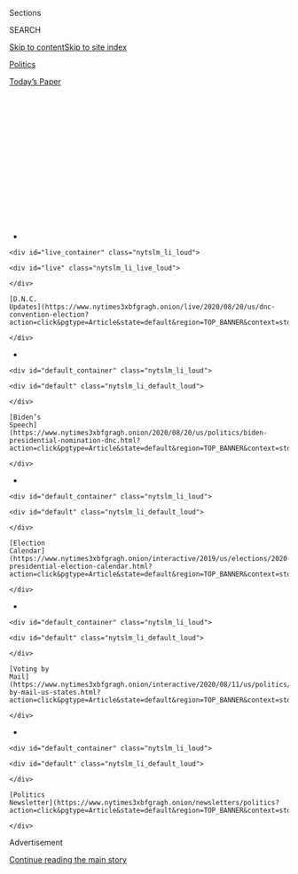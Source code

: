 <div id="app">

<div>

<div>

<div>

<div class="NYTAppHideMasthead css-1q2w90k e1suatyy0">

<div class="section css-ui9rw0 e1suatyy2">

<div class="css-eph4ug er09x8g0">

<div class="css-6n7j50">

</div>

<span class="css-1dv1kvn">Sections</span>

<div class="css-10488qs">

<span class="css-1dv1kvn">SEARCH</span>

</div>

[Skip to content](#site-content)[Skip to site
index](#site-index)

</div>

<div id="masthead-section-label" class="css-1wr3we4 eaxe0e00">

[Politics](https://www.nytimes3xbfgragh.onion/section/politics)

</div>

<div class="css-10698na e1huz5gh0">

</div>

</div>

<div id="masthead-bar-one" class="section hasLinks css-15hmgas e1csuq9d3">

<div class="css-uqyvli e1csuq9d0">

</div>

<div class="css-1uqjmks e1csuq9d1">

</div>

<div class="css-9e9ivx">

[](https://myaccount.nytimes3xbfgragh.onion/auth/login?response_type=cookie&client_id=vi)

</div>

<div class="css-1bvtpon e1csuq9d2">

[Today’s
Paper](https://www.nytimes3xbfgragh.onion/section/todayspaper)

</div>

</div>

</div>

</div>

<div data-aria-hidden="false">

<div id="site-content" data-role="main">

<div>

<div class="css-1aor85t" style="opacity:0.000000001;z-index:-1;visibility:hidden">

<div class="css-1hqnpie">

<div class="css-epjblv">

<span class="css-17xtcya">[Politics](/section/politics)</span><span class="css-x15j1o">|</span><span class="css-fwqvlz">The
‘Rage Moms’ Democrats Are Counting
On</span>

</div>

<div class="css-k008qs">

<div class="css-1iwv8en">

<span class="css-18z7m18"></span>

<div>

</div>

</div>

<span class="css-1n6z4y">https://nyti.ms/2PYvJSH</span>

<div class="css-1705lsu">

<div class="css-4xjgmj">

<div class="css-4skfbu" data-role="toolbar" data-aria-label="Social Media Share buttons, Save button, and Comments Panel with current comment count" data-testid="share-tools">

  - 
  - 
  - 
  - 
    
    <div class="css-6n7j50">
    
    </div>

  - 
  - 

</div>

</div>

</div>

</div>

</div>

</div>

<div class="css-13pd83m">

<div id="NYT_TOP_BANNER_REGION">

<div>

<div id="styln-elections-notifications-menu" class="section css-l08pwh interactive-content interactive-size-medium">

<div class="css-17ih8de interactive-body">

<div class="nytslm_innerContainer" data-aria-live="polite">

<div class="nytslm_title">

</div>

  - 
    
    <div id="live_container" class="nytslm_li_loud">
    
    <div id="live" class="nytslm_li_live_loud">
    
    </div>
    
    [D.N.C.
    Updates](https://www.nytimes3xbfgragh.onion/live/2020/08/20/us/dnc-convention-election?action=click&pgtype=Article&state=default&region=TOP_BANNER&context=storylines_menu)
    
    </div>

  - 
    
    <div id="default_container" class="nytslm_li_loud">
    
    <div id="default" class="nytslm_li_default_loud">
    
    </div>
    
    [Biden’s
    Speech](https://www.nytimes3xbfgragh.onion/2020/08/20/us/politics/biden-presidential-nomination-dnc.html?action=click&pgtype=Article&state=default&region=TOP_BANNER&context=storylines_menu)
    
    </div>

  - 
    
    <div id="default_container" class="nytslm_li_loud">
    
    <div id="default" class="nytslm_li_default_loud">
    
    </div>
    
    [Election
    Calendar](https://www.nytimes3xbfgragh.onion/interactive/2019/us/elections/2020-presidential-election-calendar.html?action=click&pgtype=Article&state=default&region=TOP_BANNER&context=storylines_menu)
    
    </div>

  - 
    
    <div id="default_container" class="nytslm_li_loud">
    
    <div id="default" class="nytslm_li_default_loud">
    
    </div>
    
    [Voting by
    Mail](https://www.nytimes3xbfgragh.onion/interactive/2020/08/11/us/politics/vote-by-mail-us-states.html?action=click&pgtype=Article&state=default&region=TOP_BANNER&context=storylines_menu)
    
    </div>

  - 
    
    <div id="default_container" class="nytslm_li_loud">
    
    <div id="default" class="nytslm_li_default_loud">
    
    </div>
    
    [Politics
    Newsletter](https://www.nytimes3xbfgragh.onion/newsletters/politics?action=click&pgtype=Article&state=default&region=TOP_BANNER&context=storylines_menu)
    
    </div>

</div>

</div>

</div>

</div>

</div>

</div>

<div id="top-wrapper" class="css-1sy8kpn">

<div id="top-slug" class="css-l9onyx">

Advertisement

</div>

[Continue reading the main
story](#after-top)

<div class="ad top-wrapper" style="text-align:center;height:100%;display:block;min-height:250px">

<div id="top" class="place-ad" data-position="top" data-size-key="top">

</div>

</div>

<div id="after-top">

</div>

</div>

<div>

<div id="sponsor-wrapper" class="css-1hyfx7x">

<div id="sponsor-slug" class="css-19vbshk">

Supported by

</div>

[Continue reading the main
story](#after-sponsor)

<div id="sponsor" class="ad sponsor-wrapper" style="text-align:center;height:100%;display:block">

</div>

<div id="after-sponsor">

</div>

</div>

<div class="css-186x18t">

</div>

<div class="css-1vkm6nb ehdk2mb0">

# The ‘Rage Moms’ Democrats Are Counting On

</div>

As millions of American families face an uncertain start to the school
year, the anger of women who find themselves expected to be teacher,
caregiver, employee and parent is fueling a political uprising.

<div class="css-79elbk" data-testid="photoviewer-wrapper">

<div class="css-z3e15g" data-testid="photoviewer-wrapper-hidden">

</div>

<div class="css-1a48zt4 ehw59r15" data-testid="photoviewer-children">

![<span class="css-16f3y1r e13ogyst0" data-aria-hidden="true">The Wall
of Moms that emerged from the Portland protests is one of the latest
examples of parents engaging in activism to strengthen the social safety
net.</span><span class="css-cnj6d5 e1z0qqy90" itemprop="copyrightHolder"><span class="css-1ly73wi e1tej78p0">Credit...</span><span><span>Octavio
Jones for The New York
Times</span></span></span>](https://static01.graylady3jvrrxbe.onion/images/2020/08/07/us/politics/00ragemoms1/merlin_174959391_66e010e5-30d0-4d85-8e41-7caa73072a5f-articleLarge.jpg?quality=75&auto=webp&disable=upscale)

</div>

</div>

<div class="css-18e8msd">

<div class="css-pdw9fk epjyd6m0">

<div class="css-1txwxcy ey68jwv0" data-aria-hidden="true">

[![Lisa
Lerer](https://static01.graylady3jvrrxbe.onion/images/2018/09/11/us/politics/author-lisa-lerer/lisa-lerer-headshot-thumbLarge.png
"Lisa Lerer")](https://www.nytimes3xbfgragh.onion/by/lisa-lerer)[![Jennifer
Medina](https://static01.graylady3jvrrxbe.onion/images/2018/02/20/multimedia/author-jennifer-medina/author-jennifer-medina-thumbLarge-v3.png
"Jennifer Medina")](https://www.nytimes3xbfgragh.onion/by/jennifer-medina)

</div>

<div class="css-1baulvz">

By [<span class="css-1baulvz" itemprop="name">Lisa
Lerer</span>](https://www.nytimes3xbfgragh.onion/by/lisa-lerer) and
[<span class="css-1baulvz last-byline" itemprop="name">Jennifer
Medina</span>](https://www.nytimes3xbfgragh.onion/by/jennifer-medina)

</div>

</div>

  - 
    
    <div class="css-ld3wwf e16638kd2">
    
    Aug. 17,
    2020
    
    </div>

  - 
    
    <div class="css-4xjgmj">
    
    <div class="css-d8bdto" data-role="toolbar" data-aria-label="Social Media Share buttons, Save button, and Comments Panel with current comment count" data-testid="share-tools">
    
      - 
      - 
      - 
      - 
        
        <div class="css-6n7j50">
        
        </div>
    
      - 
      - 
    
    </div>
    
    </div>

</div>

</div>

<div class="section meteredContent css-1r7ky0e" name="articleBody" itemprop="articleBody">

<div class="css-1fanzo5 StoryBodyCompanionColumn">

<div class="css-53u6y8">

President Bill Clinton introduced America to the “soccer mom,” anxiously
shuttling her children across swing state suburbs in her minivan.
President George W. Bush’s re-election campaign found another cutesy
moniker, dubbing those voters worried about terrorism after the attacks
of Sept. 11 “security moms.”

President Trump’s handling of the pandemic is generating an entirely
different sentiment, one not traditionally bestowed upon female voters
or mothers.

“I am a rage mom,” said Senator Patty Murray, the highest-ranking woman
in Senate leadership. “Well, a rage nana, at this point, as my
granddaughter would say.”

With millions of American families facing an uncertain start to the
school year, the struggle for child care, education and economic
stability is fueling a political uprising, built on the anger of women
who find themselves constantly — and indefinitely — expected to be
teacher, caregiver, employee and parent.

</div>

</div>

<div class="css-1fanzo5 StoryBodyCompanionColumn">

<div class="css-53u6y8">

As the pandemic roars on, voters across America remain [deeply angry and
worried](https://www.nytimes3xbfgragh.onion/2020/06/12/us/politics/election-coronavirus-protests-unemployment.html)
about the future. But the vocal outrage from women, in particular, is
clear on protest lines and in polling data. Women were more likely than
men to report having participated in protests over the past two years,
and mothers with children in the home were twice as likely as fathers to
report participating in a protest, according to a Kaiser Family
Foundation poll from June.

Now, the rage moms are railing in Facebook groups about school shutdowns
and in teacher union meetings about reopening without proper protection
from the virus. They’re also packing virtual town halls with
frustrations about schools, child care and the lack of leadership.

“There’s nobody giving us solutions,” said Kim Lopez, a mother of three
in Glendale, Ariz., and part-time financial assistant, who is still
unsure what her children’s schooling will look like this year. Ms. Lopez
said she never considered herself political until this summer, when she
brought her children to a small Black Lives Matter protest in the
Phoenix suburbs. “It’s as if they don’t care what happens to families.”

Ms. Lopez is exactly the kind of voter Democrats hope will push them to
victory in November, and they are aiming to turn that frustration with
government inaction into a vote against Mr. Trump.

Last month, the Biden campaign kicked off a “Moms for Biden” group. On
Zoom, one person after another spoke of fears and frustrations. Asked to
name the most pressing issue for her, one mother couldn’t narrow it
down. Instead, she simply said “less worry.”

</div>

</div>

<div class="css-1fanzo5 StoryBodyCompanionColumn">

<div class="css-53u6y8">

Voters are likely to hear more about those child care concerns at the
Democratic National Convention on Wednesday night, with remarks from
many of the party’s most influential female politicians, including their
new vice-presidential nominee, Senator Kamala
Harris.

<div id="NYT_MAIN_CONTENT_1_REGION" class="css-9tf9ac">

<div>

<div id="styln-nfldraft-updates-block" class="section interactive-content interactive-size-medium css-1ftcdic">

<div class="css-17ih8de interactive-body">

<div id="styln-briefing-block">

<div class="briefing-block-header-section">

# [Latest Updates: 2020 Election](https://www.nytimes3xbfgragh.onion/live/2020/08/19/us/dnc-convention-election?action=click&pgtype=Article&state=default&region=MAIN_CONTENT_1&context=storylines_live_updates)

</div>

<div class="briefing-block-lb-items">

<div class="briefing-block-update-time">

[7h
ago](https://www.nytimes3xbfgragh.onion/live/2020/08/19/us/dnc-convention-election?action=click&pgtype=Article&state=default&region=MAIN_CONTENT_1&context=storylines_live_updates#night-3-featured-more-policy-a-focus-on-women-and-a-full-throated-rejection-of-trump-by-his-predecessor)

</div>

<div>

[Night 3 featured more policy, a focus on women and a full-throated
rejection of Trump by his
predecessor.](https://www.nytimes3xbfgragh.onion/live/2020/08/19/us/dnc-convention-election?action=click&pgtype=Article&state=default&region=MAIN_CONTENT_1&context=storylines_live_updates#night-3-featured-more-policy-a-focus-on-women-and-a-full-throated-rejection-of-trump-by-his-predecessor)

</div>

<div class="briefing-block-update-time">

[9h
ago](https://www.nytimes3xbfgragh.onion/live/2020/08/19/us/dnc-convention-election?action=click&pgtype=Article&state=default&region=MAIN_CONTENT_1&context=storylines_live_updates#trump-live-tweeted-obamas-speech-tonight-hell-appear-on-fox-news-right-before-bidens-tomorrow)

</div>

<div>

[Trump live-tweeted Obama’s speech tonight. He’ll appear on Fox News
right before Biden’s
tomorrow.](https://www.nytimes3xbfgragh.onion/live/2020/08/19/us/dnc-convention-election?action=click&pgtype=Article&state=default&region=MAIN_CONTENT_1&context=storylines_live_updates#trump-live-tweeted-obamas-speech-tonight-hell-appear-on-fox-news-right-before-bidens-tomorrow)

</div>

<div class="briefing-block-update-time">

[9h
ago](https://www.nytimes3xbfgragh.onion/live/2020/08/19/us/dnc-convention-election?action=click&pgtype=Article&state=default&region=MAIN_CONTENT_1&context=storylines_live_updates#advocates-for-domestic-violence-survivors-praised-biden-in-a-video)

</div>

<div>

[Advocates for domestic violence survivors praised Biden in a
video.](https://www.nytimes3xbfgragh.onion/live/2020/08/19/us/dnc-convention-election?action=click&pgtype=Article&state=default&region=MAIN_CONTENT_1&context=storylines_live_updates#advocates-for-domestic-violence-survivors-praised-biden-in-a-video)

</div>

</div>

<div class="briefing-block-footer">

<div class="briefing-block-footer-meta">

[See more
updates](https://www.nytimes3xbfgragh.onion/live/2020/08/19/us/dnc-convention-election?action=click&pgtype=Article&state=default&region=MAIN_CONTENT_1&context=storylines_live_updates)

</div>

</div>

</div>

</div>

</div>

</div>

</div>

The broader focus on caregiving issues marks a significant shift in the
political climate of even a few months ago, when Senator Elizabeth
Warren made child care a centerpiece of her campaign in the Democratic
presidential primary.

At campaign events six months ago, Ms. Warren’s proposals for universal,
government-funded child care would elicit nods primarily from mothers in
the crowd, she said, followed by quiet conversations in the selfie line
with women about their personal struggle balancing work and child care.

During a virtual town hall meeting she held last month, however, more
than half of the questions from the audience of 70,000 people were about
schools, child care and working parents.

“Right now, I think women have just had it up to their eyeballs,” Ms.
Warren said in an interview. “They no longer feel isolated and one-off
in how they couldn’t figure out how to make the system work, and
recognize the system is broken, and nobody’s making it work.”

Ms. Warren added: “They’re fired up. And I love it.”

</div>

</div>

<div class="css-79elbk" data-testid="photoviewer-wrapper">

<div class="css-z3e15g" data-testid="photoviewer-wrapper-hidden">

</div>

<div class="css-1a48zt4 ehw59r15" data-testid="photoviewer-children">

![<span class="css-16f3y1r e13ogyst0" data-aria-hidden="true">Parents
protested this month for a safe reopening of schools in
Chicago.</span><span class="css-cnj6d5 e1z0qqy90" itemprop="copyrightHolder"><span class="css-1ly73wi e1tej78p0">Credit...</span><span>Scott
Olson/Getty
Images</span></span>](https://static01.graylady3jvrrxbe.onion/images/2020/08/17/us/politics/00ragemoms3/merlin_175270206_77f22aa7-5124-4f1f-8a96-970e86d59c4b-articleLarge.jpg?quality=75&auto=webp&disable=upscale)

</div>

</div>

<div class="css-1fanzo5 StoryBodyCompanionColumn">

<div class="css-53u6y8">

The pandemic is the spark but the backlash against Mr. Trump has been
burning since the day after his inauguration, when millions of women
joined protests across the country. Their fire has endured through
\#MeToo, waves of teachers’ strikes led by predominantly female unions,
the outcry against school shootings, and Black Lives Matter
demonstrations, a movement started largely by female racial justice
activists. For the second election cycle in a row, a record-breaking
number of female candidates are running for federal office. Mr. Biden’s
selection of Ms. Harris was widely seen as a nod to the energy women
have given the Democratic Party during the Trump era.

</div>

</div>

<div class="css-1fanzo5 StoryBodyCompanionColumn">

<div class="css-53u6y8">

“Women are mobilized on a bigger scale than we’ve seen in a generation
at least,” said Annelise Orleck, a historian at Dartmouth College who
studies women’s political activism. “Women are organizing all across the
spectrum.”

The activism is diffuse and multiracial, reflecting political battles
that working class women have long waged for better health care, schools
and child care. In some ways, more affluent suburban women are simply
waking up to the untenable choices poorer women and women of color have
faced for generations.

While the anger is loudest on the left, Democrats hope to capitalize on
indications that the rage reaches across party lines. The rebellion by
white college-educated women against Mr. Trump helped Democrats win key
swing districts in 2018, giving the party control of the House. In
recent weeks, support for Mr. Trump has begun to drop among white
non-college educated women and older women — two more ideologically
moderate groups that bolstered his winning coalition four years ago. The
gender split among suburbanites is striking: In a recent [Washington
Post/ABC News
poll](https://www.langerresearch.com/wp-content/uploads/1214a22020Election.pdf),
Mr. Biden leads by 24 points among suburban women and just four points
among suburban men, a statistical dead heat.

“I am so full of rage,” said Alida Garcia, the vice president of Fwd.us,
an immigration advocacy group and mother of 1-year-old twins. “We are
exhausted.”

Last month, Mr. Biden announced a sweeping [$775 billion caregiving
proposal](https://www.nytimes3xbfgragh.onion/2020/07/21/us/politics/biden-workplace-childcare.html)
that would cover care for young children, older adults and family
members with disabilities. He often invokes his experience as a single
father caring for his two young sons after his first wife and daughter
were killed in a car
crash.

</div>

</div>

<div class="css-79elbk" data-testid="photoviewer-wrapper">

<div class="css-z3e15g" data-testid="photoviewer-wrapper-hidden">

</div>

<div class="css-1a48zt4 ehw59r15" data-testid="photoviewer-children">

<div class="css-1xdhyk6 erfvjey0">

<span class="css-1ly73wi e1tej78p0">Image</span>

<div class="css-zjzyr8">

<div data-testid="lazyimage-container" style="height:257.77777777777777px">

</div>

</div>

</div>

<span class="css-16f3y1r e13ogyst0" data-aria-hidden="true">Mothers-turned-activists
have begun political organizations like Moms Demand Action, a gun
control advocacy
group.</span><span class="css-cnj6d5 e1z0qqy90" itemprop="copyrightHolder"><span class="css-1ly73wi e1tej78p0">Credit...</span><span>Elizabeth
Frantz for The New York Times</span></span>

</div>

</div>

<div class="css-1fanzo5 StoryBodyCompanionColumn">

<div class="css-53u6y8">

Mr. Biden has repeatedly described caregiving as an economic necessity
that deserves sustained support, a marked shift in political rhetoric on
a topic that was often seen by politicians as a special interest, not an
issue to put at the center of a campaign. Other Democratic politicians,
too, have begun more forcefully addressing caregiving concerns. Last
week, Congresswoman Alexandria Ocasio-Cortez sponsored a webinar on “How
to Organize a Child Care Collective.”

</div>

</div>

<div class="css-1fanzo5 StoryBodyCompanionColumn">

<div class="css-53u6y8">

Parents with minor children make up about one-third of the country’s
work force, according to the Brookings Institutions. In 2018, 23.5
million working parents relied upon school and child care programs while
they went to work.

“For the last 10, 20 years, this has been sidelined and siloed as just a
women’s issue,” said Brigid Schulte, who runs the [Better Life
Lab](https://www.newamerica.org/better-life-lab/) at New America, a
research group. “It’s not and it never has been.”

Throughout American history, women have wielded an image of maternal
respectability to push for labor reforms, temperance, stoke fears of
communist infiltration in the 1950s and other political causes.

In recent years, mothers-turned-activists have begun political
organizations, including Moms Rising, Vote Like a Mother and Moms Demand
Action, a gun control advocacy organization. The majority of volunteers
with Indivisible, a liberal advocacy group that helped propel several
Democrats to Congress in 2018, are women, and the topic of child care
has become a de facto part of many meetings across the country.

“There isn’t a single thing you can offer up to women now, whether it’s
text banking, leadership training, organizing skills, that’s not
immediately oversubscribed,” said Cecile Richards, the head of
Supermajority, an organization founded last year with the goal of
mobilizing female voters. “It is this extraordinary moment when women
are in the ascendancy and finally the issues that women have to deal
with every day are at last in the public conversation in a way that they
have not been in any time I remember.”

Ms. Richards says Supermajority planned for 800 women to sign up for a
recent organizing training it offered. It got 1,800 responses in the
first week.

“Moms definitely know how to multitask,” said Smitha Chadaga, who has
spent a career working as an internist in a hospital and became
politically active after the 2016 election, when her children asked if
their family would have to leave the United States. (Dr. Chadaga’s
parents immigrated from India and her husband’s family came from
Nicaragua.)

</div>

</div>

<div class="css-1fanzo5 StoryBodyCompanionColumn">

<div class="css-53u6y8">

In addition to her work and her involvement with an Indivisible group in
Portland, Ore., Dr. Chadaga is caring for her two boys, ages 8 and 10.
It is impossible to miss the heightened interest and anger of mothers,
she said.

“The fact that we do not value child care, that we don’t value early
education, this is not something that Covid created — it’s something
that Covid exposed,” she said. “The moms and parents around me are all
feeling that very same thing.”

While Democrats have proposed the most ambitious plans to tackle child
care, there are some signs that Republicans, too, are facing pressure to
address the issue. Last month, the House passed two bills that would
provide more than $220 billion in funding for child care centers and tax
credits. Each bill had support from more than a dozen Republicans, a
notable number in a deeply polarized Congress.

Senator Kirsten Gillibrand, another primary candidate who made child
care a central part of her presidential bid, said she constantly hears
from people who are worried about child care.

“It wasn’t easy for most parents that I’ve talked to. To have no access
to child care is crippling,” she said. She hopes the crisis point
reached by many families during the pandemic will create political
momentum for policies like paid leave, universal early childhood
education and universal sick days.

For Ms. Murray, the activism is both hopeful and a bittersweet reminder
of just how much has stayed the same over three decades.

“I came here, as a senator, as the first working mother. I am now, a
generation later, watching my daughter and son deal with the same
issue,” Ms. Murray said. “This pandemic has ripped wide an open wound
that families have struggled with for a long time.”

Giovanni Russonello contributed
reporting.

</div>

</div>

<div>

</div>

</div>

<div>

</div>

<div>

</div>

<div id="NYT_BELOW_MAIN_CONTENT_REGION">

<div>

<div id="STLYN_guide_v1_STYLN_guide_a" class="section css-l08pwh interactive-content interactive-size-medium">

<div class="css-17ih8de interactive-body">

<div class="g-story g-freebird g-max-limit" data-preview-slug="styln-scroll-guide">

</div>

<div id="g-electionguide-id" class="g-electionguide">

<div class="g-electionguide-container">

<div class="g-electionguide-wrapper">

<div class="g-electionguide-logo">

</div>

# Our 2020 Election Guide

Updated Aug. 20, 2020

  - 
    
    -----
    
    ## Convention Recap
    
      - Joe Biden accepted the Democratic nomination, urging Americans
        to have faith that they could [“overcome this season of
        darkness.”](https://www.nytimes3xbfgragh.onion/2020/08/20/us/politics/Joe-Biden-accepts-democratic-nomination.html?action=click&pgtype=Article&state=default&region=BELOW_MAIN_CONTENT&context=storylines_guide)

  - 
    
    -----
    
    ## News Analysis
    
      - Looming over Mr. Biden’s nomination was the ever-present shadow
        of another man who’s poised to dominate the campaign: [Donald J.
        Trump](https://www.nytimes3xbfgragh.onion/2020/08/20/us/politics/biden-dnc-speech-trump.html?action=click&pgtype=Article&state=default&region=BELOW_MAIN_CONTENT&context=storylines_guide).

  - 
    
    -----
    
    ## Keep Up With Our Coverage
    
      - Get an
        [email](https://www.nytimes3xbfgragh.onion/newsletters/politics?action=click&pgtype=Article&state=default&region=BELOW_MAIN_CONTENT&context=storylines_guide)
        recapping the day’s news
    
    <!-- end list -->
    
      - Download our mobile app on
        [iOS](https://apps.apple.com/us/app/nytimes/id284862083?ls=1&mat_click_id=5c79ae7455014fd1bd66b5610c05b8f2-20191112-16948&referrer=mat_click_id%3D5c79ae7455014fd1bd66b5610c05b8f2-20191112-16948%26link_click_id%3D722930677036718082)
        and
        [Android](http://a.localytics.com/android?id=com.nytimes.android&referrer=utm_source%3Dother_nyt_mobile_web%26utm_medium%3DWeb%2520page%26utm_term%3DGeneral%2520Mobile%2520Page%26utm_campaign%3DNYT%2520Mobile%2520General%2520Page)
        and turn on Breaking News and Politics alerts

</div>

</div>

</div>

</div>

</div>

</div>

</div>

<div>

</div>

<div>

<div id="bottom-wrapper" class="css-1ede5it">

<div id="bottom-slug" class="css-l9onyx">

Advertisement

</div>

[Continue reading the main
story](#after-bottom)

<div id="bottom" class="ad bottom-wrapper" style="text-align:center;height:100%;display:block;min-height:90px">

</div>

<div id="after-bottom">

</div>

</div>

</div>

</div>

</div>

## Site Index

<div>

</div>

## Site Information Navigation

  - [© <span>2020</span> <span>The New York Times
    Company</span>](https://help.nytimes3xbfgragh.onion/hc/en-us/articles/115014792127-Copyright-notice)

<!-- end list -->

  - [NYTCo](https://www.nytco.com/)
  - [Contact
    Us](https://help.nytimes3xbfgragh.onion/hc/en-us/articles/115015385887-Contact-Us)
  - [Work with us](https://www.nytco.com/careers/)
  - [Advertise](https://nytmediakit.com/)
  - [T Brand Studio](http://www.tbrandstudio.com/)
  - [Your Ad
    Choices](https://www.nytimes3xbfgragh.onion/privacy/cookie-policy#how-do-i-manage-trackers)
  - [Privacy](https://www.nytimes3xbfgragh.onion/privacy)
  - [Terms of
    Service](https://help.nytimes3xbfgragh.onion/hc/en-us/articles/115014893428-Terms-of-service)
  - [Terms of
    Sale](https://help.nytimes3xbfgragh.onion/hc/en-us/articles/115014893968-Terms-of-sale)
  - [Site
    Map](https://spiderbites.nytimes3xbfgragh.onion)
  - [Help](https://help.nytimes3xbfgragh.onion/hc/en-us)
  - [Subscriptions](https://www.nytimes3xbfgragh.onion/subscription?campaignId=37WXW)

</div>

</div>

</div>

</div>
